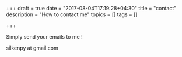 +++
draft = true
date = "2017-08-04T17:19:28+04:30"
title = "contact"
description = "How to contact me"
topics = []
tags = []

+++

Simply send your emails to me ! 

silkenpy at gmail.com 
